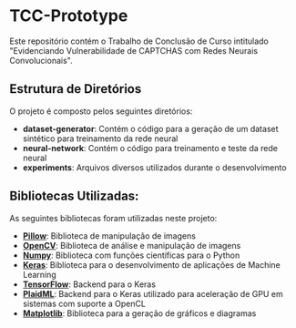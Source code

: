 # TCC-Prototype

Este repositório contém o Trabalho de Conclusão de Curso intitulado "Evidenciando Vulnerabilidade de CAPTCHAS com Redes Neurais Convolucionais".

## Estrutura de Diretórios

O projeto é composto pelos seguintes diretórios:

 - **dataset-generator**: Contém o código para a geração de um dataset sintético para treinamento da rede neural
 - **neural-network**: Contém o código para treinamento e teste da rede neural
 - **experiments**: Arquivos diversos utilizados durante o desenvolvimento

 ## Bibliotecas Utilizadas:

 As seguintes bibliotecas foram utilizadas neste projeto:

 - **[Pillow](https://python-pillow.org/)**: Biblioteca de manipulação de imagens
 - **[OpenCV](https://opencv.org/)**: Biblioteca de análise e manipulação de imagens
 - **[Numpy](http://www.numpy.org/)**: Biblioteca com funções científicas para o Python
 - **[Keras](https://keras.io/)**: Biblioteca para o desenvolvimento de aplicações de Machine Learning
 - **[TensorFlow](https://www.tensorflow.org/)**: Backend para o Keras
 - **[PlaidML](https://github.com/plaidml/plaidml)**: Backend para o Keras utilizado para aceleração de GPU em sistemas com suporte a OpenCL
 - **[Matplotlib](https://matplotlib.org/)**: Biblioteca para a geração de gráficos e diagramas
 